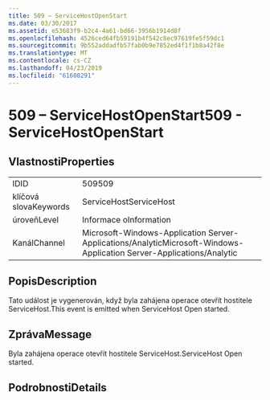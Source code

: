 ```yaml
---
title: 509 – ServiceHostOpenStart
ms.date: 03/30/2017
ms.assetid: e53683f9-b2c4-4a61-bd66-3956b1914d8f
ms.openlocfilehash: 4526ced64fb59191b4f542c8ec97619fe5f59dc1
ms.sourcegitcommit: 9b552addadfb57fab0b9e7852ed4f1f1b8a42f8e
ms.translationtype: MT
ms.contentlocale: cs-CZ
ms.lasthandoff: 04/23/2019
ms.locfileid: "61608291"
---
```

# <a name="509---servicehostopenstart"></a><span data-ttu-id="b686f-102">509 – ServiceHostOpenStart</span><span class="sxs-lookup"><span data-stu-id="b686f-102">509 - ServiceHostOpenStart</span></span>
## <a name="properties"></a><span data-ttu-id="b686f-103">Vlastnosti</span><span class="sxs-lookup"><span data-stu-id="b686f-103">Properties</span></span>  
  
|||  
|-|-|  
|<span data-ttu-id="b686f-104">ID</span><span class="sxs-lookup"><span data-stu-id="b686f-104">ID</span></span>|<span data-ttu-id="b686f-105">509</span><span class="sxs-lookup"><span data-stu-id="b686f-105">509</span></span>|  
|<span data-ttu-id="b686f-106">klíčová slova</span><span class="sxs-lookup"><span data-stu-id="b686f-106">Keywords</span></span>|<span data-ttu-id="b686f-107">ServiceHost</span><span class="sxs-lookup"><span data-stu-id="b686f-107">ServiceHost</span></span>|  
|<span data-ttu-id="b686f-108">úroveň</span><span class="sxs-lookup"><span data-stu-id="b686f-108">Level</span></span>|<span data-ttu-id="b686f-109">Informace o</span><span class="sxs-lookup"><span data-stu-id="b686f-109">Information</span></span>|  
|<span data-ttu-id="b686f-110">Kanál</span><span class="sxs-lookup"><span data-stu-id="b686f-110">Channel</span></span>|<span data-ttu-id="b686f-111">Microsoft-Windows-Application Server-Applications/Analytic</span><span class="sxs-lookup"><span data-stu-id="b686f-111">Microsoft-Windows-Application Server-Applications/Analytic</span></span>|  
  
## <a name="description"></a><span data-ttu-id="b686f-112">Popis</span><span class="sxs-lookup"><span data-stu-id="b686f-112">Description</span></span>  
 <span data-ttu-id="b686f-113">Tato událost je vygenerován, když byla zahájena operace otevřít hostitele ServiceHost.</span><span class="sxs-lookup"><span data-stu-id="b686f-113">This event is emitted when ServiceHost Open started.</span></span>  
  
## <a name="message"></a><span data-ttu-id="b686f-114">Zpráva</span><span class="sxs-lookup"><span data-stu-id="b686f-114">Message</span></span>  
 <span data-ttu-id="b686f-115">Byla zahájena operace otevřít hostitele ServiceHost.</span><span class="sxs-lookup"><span data-stu-id="b686f-115">ServiceHost Open started.</span></span>  
  
## <a name="details"></a><span data-ttu-id="b686f-116">Podrobnosti</span><span class="sxs-lookup"><span data-stu-id="b686f-116">Details</span></span>
